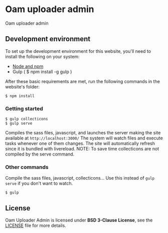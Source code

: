 # Oam uploader admin

Oam uploader admin

## Development environment
To set up the development environment for this website, you'll need to install the following on your system:

- [Node and npm](http://nodejs.org/)
- Gulp ( $ npm install -g gulp )

After these basic requirements are met, run the following commands in the website's folder:
```
$ npm install
```

### Getting started

```
$ gulp collecticons
$ gulp serve
```
Compiles the sass files, javascript, and launches the server making the site available at `http://localhost:3000/`
The system will watch files and execute tasks whenever one of them changes.
The site will automatically refresh since it is bundled with livereload.
NOTE: To save time collecticons are not compiled by the serve command.

### Other commands
Compile the sass files, javascript, collecticons... Use this instead of ```gulp serve``` if you don't want to watch.
```
$ gulp
```

## License
Oam Uploader Admin is licensed under **BSD 3-Clause License**, see the [LICENSE](LICENSE) file for more details.
